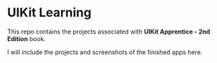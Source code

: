 # UIKit Learning
This repo contains the projects associated with **UIKit Apprentice - 2nd Edition** book. 

I will include the projects and screenshots of the finished apps here.
